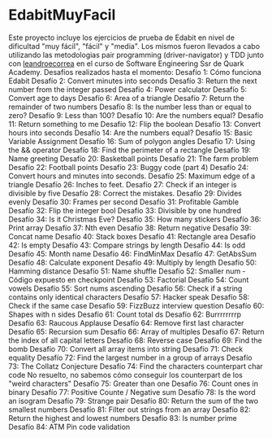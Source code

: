 # EdabitMuyFacil
Este proyecto incluye los ejercicios de prueba de Edabit en nivel de dificultad "muy fácil", "fácil" y "media". Los mismos fueron llevados a cabo utilizando las metodologias pair programming (driver-navigator) y TDD junto con [leandroecorrea](https://github.com/leandroecorrea) en el curso de Software Engineering Ssr de Quark Academy.
Desafíos realizados hasta el momento:
Desafío 1: Cómo funciona Edabit
Desafío 2: Convert minutes into seconds
Desafío 3: Return the next number from the integer passed
Desafío 4: Power calculator
Desafío 5: Convert age to days
Desafío 6: Area of a triangle
Desafío 7: Return the remainder of two numbers
Desafío 8: Is the number less than or equal to zero?
Desafío 9: Less than 100?
Desafío 10: Are the numbers equal?
Desafío 11: Return something to me
Desafío 12: Flip the boolean
Desafío 13: Convert hours into seconds
Desafío 14: Are the numbers equal?
Desafío 15: Basic Variable Assignment
Desafío 16: Sum of polygon angles
Desafío 17: Using the && operator
Desafío 18: Find the perimeter of a rectangle
Desafío 19: Name greeting
Desafío 20: Basketball points
Desafío 21: The farm problem
Desafío 22: Football points
Desafío 23: Buggy code (part 4)
Desafío 24: Convert hours and minutes into seconds.
Desafío 25: Maximum edge of a triangle
Desafío 26: Inches to feet.
Desafío 27: Check if an integer is divisible by five
Desafío 28: Correct the mistakes.
Desafío 29: Divides evenly
Desafío 30: Frames per second
Desafío 31: Profitable Gamble
Desafío 32: Flip the integer bool
Desafío 33: Divisible by one hundred
Desafío 34: Is it Christmas Eve?
Desafío 35: How many stickers
Desafío 36: Print array
Desafío 37: Nth even
Desafío 38: Return negative
Desafío 39: Concat name
Desafío 40: Stack boxes
Desafío 41: Rectangle area
Desafío 42: Is empty
Desafío 43: Compare strings by length
Desafío 44: Is odd
Desafío 45: Month name
Desafío 46: FindMinMax
Desafío 47: GetAbsSum
Desafío 48: Calculate exponent
Desafío 49: Multiply by length
Desafío 50: Hamming distance
Desafío 51: Name shuffle
Desafío 52: Smaller num - Código expuesto en checkpoint
Desafío 53: Factorial
Desafío 54: Count vowels
Desafío 55: Sort nums ascending
Desafío 56: Check if a string contains only identical characters
Desafío 57: Hacker speak
Desafío 58: Check if the same case
Desafío 59: FizzBuzz interview question
Desafío 60: Shapes with n sides
Desafío 61: Count total ds
Desafío 62: Burrrrrrrrp
Desafío 63: Raucous Applause
Desafío 64: Remove first last character
Desafío 65: Recursion sum
Desafío 66: Array of multiples
Desafío 67: Return the index of all capital letters
Desafío 68: Reverse case
Desafío 69: Find the bomb
Desafío 70: Convert all array items into string
Desafío 71: Check equality
Desafío 72: Find the largest number in a group of arrays
Desafío 73: The Collatz Conjecture
Desafío 74: Find the characters counterpart char code No resuelto, no sabemos cómo conseguir los counterpart de los "weird characters"
Desafío 75: Greater than one
Desafío 76: Count ones in binary
Desafío 77: Positive Counte / Negative sum
Desafío 78: Is the word an isogram
Desafío 79: Strange pair
Desafío 80: Return the sum of the two smallest numbers
Desafío 81: Filter out strings from an array
Desafío 82: Return the highest and lowest numbers
Desafío 83: Is number prime
Desafío 84: ATM Pin code validation